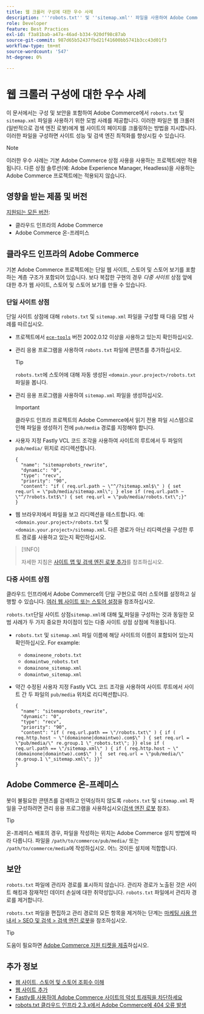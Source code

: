 ```yaml
---
title: 웹 크롤러 구성에 대한 우수 사례
description: '''robots.txt'' 및 ''sitemap.xml'' 파일을 사용하여 Adobe Commerce 사이트에 대한 지침을 웹 크롤러에 전달하는 방법을 알아봅니다.'
role: Developer
feature: Best Practices
exl-id: f3a81bab-a47a-46ad-b334-920df98c87ab
source-git-commit: 987d65b52437fbd21f41600bb5741b3cc43d01f3
workflow-type: tm+mt
source-wordcount: '547'
ht-degree: 0%

---
```



# 웹 크롤러 구성에 대한 우수 사례

이 문서에서는 구성 및 보안을 포함하여 Adobe Commerce에서 `robots.txt` 및 `sitemap.xml` 파일을 사용하기 위한 모범 사례를 제공합니다. 이러한 파일은 웹 크롤러(일반적으로 검색 엔진 로봇)에게 웹 사이트의 페이지를 크롤링하는 방법을 지시합니다. 이러한 파일을 구성하면 사이트 성능 및 검색 엔진 최적화를 향상시킬 수 있습니다.

>[!NOTE]
>
>이러한 우수 사례는 기본 Adobe Commerce 상점 사용을 사용하는 프로젝트에만 적용됩니다. 다른 상점 솔루션(예: Adobe Experience Manager, Headless)을 사용하는 Adobe Commerce 프로젝트에는 적용되지 않습니다.

## 영향을 받는 제품 및 버전

[지원되는 모든 버전](../../../release/versions.md):

- 클라우드 인프라의 Adobe Commerce
- Adobe Commerce 온-프레미스

## 클라우드 인프라의 Adobe Commerce

기본 Adobe Commerce 프로젝트에는 단일 웹 사이트, 스토어 및 스토어 보기를 포함하는 계층 구조가 포함되어 있습니다. 보다 복잡한 구현의 경우 _다중 사이트_ 상점 앞에 대한 추가 웹 사이트, 스토어 및 스토어 보기를 만들 수 있습니다.

### 단일 사이트 상점

단일 사이트 상점에 대해 `robots.txt` 및 `sitemap.xml` 파일을 구성할 때 다음 모범 사례를 따르십시오.

- 프로젝트에서 [`ece-tools`](https://experienceleague.adobe.com/ko/docs/commerce-cloud-service/user-guide/release-notes/ece-tools-package) 버전 2002.0.12 이상을 사용하고 있는지 확인하십시오.
- 관리 응용 프로그램을 사용하여 `robots.txt` 파일에 콘텐츠를 추가하십시오.

  >[!TIP]
  >
  >`robots.txt`에 스토어에 대해 자동 생성된 `<domain.your.project>/robots.txt` 파일을 봅니다.

- 관리 응용 프로그램을 사용하여 `sitemap.xml` 파일을 생성하십시오.

  >[!IMPORTANT]
  >
  >클라우드 인프라 프로젝트의 Adobe Commerce에서 읽기 전용 파일 시스템으로 인해 파일을 생성하기 전에 `pub/media` 경로를 지정해야 합니다.

- 사용자 지정 Fastly VCL 코드 조각을 사용하여 사이트의 루트에서 두 파일의 `pub/media/` 위치로 리디렉션합니다.

  ```vcl
  {
    "name": "sitemaprobots_rewrite",
    "dynamic": "0",
    "type": "recv",
    "priority": "90",
    "content": "if ( req.url.path ~ \"^/?sitemap.xml$\" ) { set req.url = \"pub/media/sitemap.xml\"; } else if (req.url.path ~ \"^/?robots.txt$\") { set req.url = \"pub/media/robots.txt\";}"
  }
  ```

- 웹 브라우저에서 파일을 보고 리디렉션을 테스트합니다. 예: `<domain.your.project>/robots.txt` 및 `<domain.your.project>/sitemap.xml`. 다른 경로가 아닌 리디렉션을 구성한 루트 경로를 사용하고 있는지 확인하십시오.

>[!INFO]
>
>자세한 지침은 [사이트 맵 및 검색 엔진 로봇 추가](https://experienceleague.adobe.com/ko/docs/commerce-cloud-service/user-guide/configure-store/robots-sitemap)를 참조하십시오.


### 다중 사이트 상점

클라우드 인프라에서 Adobe Commerce의 단일 구현으로 여러 스토어를 설정하고 실행할 수 있습니다. [여러 웹 사이트 또는 스토어 설정](https://experienceleague.adobe.com/ko/docs/commerce-cloud-service/user-guide/configure-store/multiple-sites)을 참조하십시오.

`robots.txt`단일 사이트 상점`sitemap.xml`에 대해 [ 및 ](#single-site-storefronts) 파일을 구성하는 것과 동일한 모범 사례가 두 가지 중요한 차이점이 있는 다중 사이트 상점 상점에 적용됩니다.

- `robots.txt` 및 `sitemap.xml` 파일 이름에 해당 사이트의 이름이 포함되어 있는지 확인하십시오. For example:
   - `domaineone_robots.txt`
   - `domaintwo_robots.txt`
   - `domainone_sitemap.xml`
   - `domaintwo_sitemap.xml`

- 약간 수정된 사용자 지정 Fastly VCL 코드 조각을 사용하여 사이트 루트에서 사이트 간 두 파일의 `pub/media` 위치로 리디렉션합니다.

  ```vcl
  {
    "name": "sitemaprobots_rewrite",
    "dynamic": "0",
    "type": "recv",
    "priority": "90",
    "content": "if ( req.url.path == \"/robots.txt\" ) { if ( req.http.host ~ \"(domainone|domaintwo).com$\" ) { set req.url = \"pub/media/\" re.group.1 \"_robots.txt\"; }} else if ( req.url.path == \"/sitemap.xml\" ) { if ( req.http.host ~ \"(domainone|domaintwo).com$\" ) {  set req.url = \"pub/media/\" re.group.1 \"_sitemap.xml\"; }}"
  }
  ```

## Adobe Commerce 온-프레미스

봇이 불필요한 콘텐츠를 검색하고 인덱싱하지 않도록 `robots.txt` 및 `sitemap.xml` 파일을 구성하려면 관리 응용 프로그램을 사용하십시오([검색 엔진 로봇](https://experienceleague.adobe.com/docs/commerce-admin/marketing/seo/seo-overview.html?lang=ko#search-engine-robots) 참조).

>[!TIP]
>
>온-프레미스 배포의 경우, 파일을 작성하는 위치는 Adobe Commerce 설치 방법에 따라 다릅니다. 파일을 `/path/to/commerce/pub/media/` 또는 `/path/to/commerce/media`에 작성하십시오. 어느 것이든 설치에 적합합니다.

## 보안

`robots.txt` 파일에 관리자 경로를 표시하지 않습니다. 관리자 경로가 노출된 것은 사이트 해킹과 잠재적인 데이터 손실에 대한 취약성입니다. `robots.txt` 파일에서 관리자 경로를 제거합니다.

`robots.txt` 파일을 편집하고 관리 경로의 모든 항목을 제거하는 단계는 [마케팅 사용 안내서 > SEO 및 검색 > 검색 엔진 로봇](https://experienceleague.adobe.com/docs/commerce-admin/marketing/seo/seo-overview.html?lang=ko#search-engine-robots)을 참조하십시오.

>[!TIP]
>
>도움이 필요하면 [Adobe Commerce 지원 티켓을 제출](https://experienceleague.adobe.com/docs/commerce-knowledge-base/kb/help-center-guide/magento-help-center-user-guide.html?lang=ko#submit-ticket)하십시오.

## 추가 정보

- [웹 사이트, 스토어 및 스토어 조회수 이해](https://experienceleague.adobe.com/ko/docs/commerce-cloud-service/user-guide/configure-store/best-practices)
- [웹 사이트 추가](https://experienceleague.adobe.com/ko/docs/commerce-admin/stores-sales/site-store/stores#add-websites)
- [Fastly를 사용하여 Adobe Commerce 사이트의 악성 트래픽을 차단하세요](https://experienceleague.adobe.com/ko/docs/commerce-cloud-service/user-guide/cdn/custom-vcl-snippets/fastly-vcl-blocking)
- [robots.txt 클라우드 인프라 2.3.x에서 Adobe Commerce에 404 오류 발생](https://experienceleague.adobe.com/docs/commerce-knowledge-base/kb/troubleshooting/miscellaneous/robots.txt-gives-404-error-magento-commerce-cloud-2.3.x.html?lang=ko)
